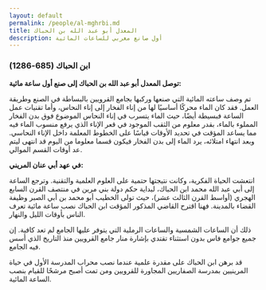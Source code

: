 ```yaml
---
layout: default
permalink: /people/al-mghrbi.md
title: المعدل أبو عبد الله بن الحباك 
description: أول صانع مغربي للساعات المائية
---
```



### ابن الحباك (685-1286)

**توصل المعدل أبو عبد الله بن الحباك إلى صنع أول ساعة مائية:**

تم وصف ساعته المائية التي صنعها وركبها بجامع القرويين بالبساطة في الصنع وطريقة العمل. فقد كان الماء محركًا أساسيًا لها من إناء الفخار إلى إناء النحاس، وأما تقنيات عمل الساعة فبسيطة أيضًا، حيث الماء يتسرب في إناء النحاس الموضوع فوق بدن الفخار المملوء بالماء، بقدر معلوم من الثقب الموجود في قعر الإناء الذي يرفع منسوب الماء فيه مما يساعد المؤقت في تحديد الأوقات قياسًا على الخطوط المعلمة داخل الإناء النحاسي. وبعد انتهاء امتلائه، يرد الماء إلى بدن الفخار فيكون قسما معلوما من اليوم قد انتهى ليتم عد أوقات القسم الموالي.

**في عهد أبي عنان المريني:**

انتعشت الحياة الفكرية، وكانت نتيجتها حتمية على العلوم العلمية والتقنية. وترجع الساعة إلى أبي عبد الله محمد ابن الحباك، لبداية حكم دولة بني مرين في منتصف القرن السابع الهجري (أواسط القرن الثالث عشر)، حيث تولى الخطيب أبو محمد بن أبي الصبر وظيفة القضاء بالمدينة. فهنا اقترح القاضي المذكور المؤقت ابن الحباك نصب ساعة مائية تعرف الناس بأوقات الليل والنهار. 

ذلك أن الساعات الشمسية والساعات الرملية التي يتوفر عليها الجامع لم تعد كافية. إن جميع جوامع فاس بدون استثناء تقتدي بإشارة منار جامع القرويين منذ التاريخ الذي أسس فيه الجامع. 

قد برهن ابن الحباك على مقدرة علمية عندما نصب محراب المدرسة الأول في حياة المرينيين بمدرسة الصفاريين المجاورة للقرويين ومن تمت أصبح مرشحًا للقيام بنصب الساعة المائية.
